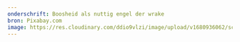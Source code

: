 ```yaml
---
onderschrift: Boosheid als nuttig engel der wrake
bron: Pixabay.com
image: https://res.cloudinary.com/ddio9vlzi/image/upload/v1680936062/sciencegeek/posts/boosheid-engel-der-wrake.jpg
---
```

